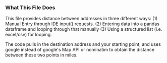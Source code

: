 ### What This File Does 
This file provides distance between addresses in three different ways: 
  (1) Manual Entry through IDE input() requests. 
  (2) Entering data into a pandas dataframe and looping through that manually 
  (3) Using a structured list (i.e. excel/csv) for looping. 

The code pulls in the destination address and your starting point, and uses google instead of google's Map API or nominatim to obtain the distance between these two points in miles. 
